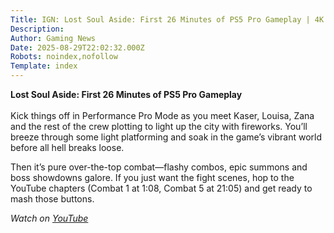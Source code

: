 ```yaml
---
Title: IGN: Lost Soul Aside: First 26 Minutes of PS5 Pro Gameplay | 4K 60fps
Description: 
Author: Gaming News
Date: 2025-08-29T22:02:32.000Z
Robots: noindex,nofollow
Template: index
---
```

<p><strong>Lost Soul Aside: First 26 Minutes of PS5 Pro Gameplay</strong><br><br>
Kick things off in Performance Pro Mode as you meet Kaser, Louisa, Zana and the rest of the crew plotting to light up the city with fireworks. You’ll breeze through some light platforming and soak in the game’s vibrant world before all hell breaks loose.</p>

<p>Then it’s pure over-the-top combat—flashy combos, epic summons and boss showdowns galore. If you just want the fight scenes, hop to the YouTube chapters (Combat 1 at 1:08, Combat 5 at 21:05) and get ready to mash those buttons.</p>

<p><em>Watch on <a href="https://www.youtube.com/watch?v=E9je8qOvVbw" rel="noopener noreferrer">YouTube</a></em></p>

